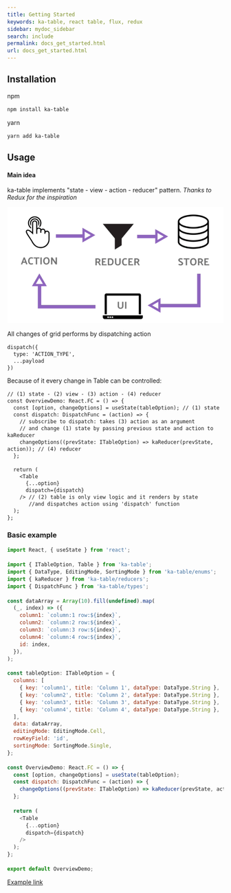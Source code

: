 ```yaml
---
title: Getting Started
keywords: ka-table, react table, flux, redux
sidebar: mydoc_sidebar
search: include
permalink: docs_get_started.html
url: docs_get_started.html
---
```


## Installation
npm
```sh
npm install ka-table
```
yarn
```sh
yarn add ka-table
```

## Usage

#### Main idea
ka-table implements "state - view - action - reducer" pattern. *Thanks to Redux for the inspiration*

![Pattern](./images/pattern.png)

All changes of grid performs by dispatching action

    dispatch({
      type: 'ACTION_TYPE',
      ...payload
    })

Because of it every change in Table can be controlled:

    // (1) state - (2) view - (3) action - (4) reducer
    const OverviewDemo: React.FC = () => {
      const [option, changeOptions] = useState(tableOption); // (1) state
      const dispatch: DispatchFunc = (action) => {
        // subscribe to dispatch: takes (3) action as an argument
        // and change (1) state by passing previous state and action to kaReducer
        changeOptions((prevState: ITableOption) => kaReducer(prevState, action)); // (4) reducer
      };

      return (
        <Table
          {...option}
          dispatch={dispatch}
        /> // (2) table is only view logic and it renders by state
           //and dispatches action using 'dispatch' function
      );
    };

### Basic example


```js
import React, { useState } from 'react';

import { ITableOption, Table } from 'ka-table';
import { DataType, EditingMode, SortingMode } from 'ka-table/enums';
import { kaReducer } from 'ka-table/reducers';
import { DispatchFunc } from 'ka-table/types';

const dataArray = Array(10).fill(undefined).map(
  (_, index) => ({
    column1: `column:1 row:${index}`,
    column2: `column:2 row:${index}`,
    column3: `column:3 row:${index}`,
    column4: `column:4 row:${index}`,
    id: index,
  }),
);

const tableOption: ITableOption = {
  columns: [
    { key: 'column1', title: 'Column 1', dataType: DataType.String },
    { key: 'column2', title: 'Column 2', dataType: DataType.String },
    { key: 'column3', title: 'Column 3', dataType: DataType.String },
    { key: 'column4', title: 'Column 4', dataType: DataType.String },
  ],
  data: dataArray,
  editingMode: EditingMode.Cell,
  rowKeyField: 'id',
  sortingMode: SortingMode.Single,
};

const OverviewDemo: React.FC = () => {
  const [option, changeOptions] = useState(tableOption);
  const dispatch: DispatchFunc = (action) => {
    changeOptions((prevState: ITableOption) => kaReducer(prevState, action));
  };

  return (
    <Table
      {...option}
      dispatch={dispatch}
    />
  );
};

export default OverviewDemo;
```

[Example link](https://komarovalexander.github.io/ka-table/#/sorting)